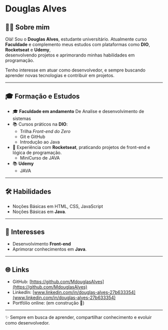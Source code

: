 # Douglas Alves

## 👨‍💻 Sobre mim
Olá! Sou o **Douglas Alves**, estudante universitário.
Atualmente curso **Faculdade** e complemento meus estudos com plataformas como **DIO**, **Rocketseat** e **Udemy**,  
desenvolvendo projetos e aprimorando minhas habilidades em programação.

Tenho interesse em atuar como desenvolvedor, e sempre buscando aprender novas tecnologias e contribuir em projetos.

---

## 🎓 Formação e Estudos
- 🎓 **Faculdade em andamento** De Analise e desenvolvimento de sistemas
- 📚 Cursos práticos na **DIO**:
  - Trilha *Front-end do Zero*  
  - Git e GitHub  
  - Introdução ao Java  
- 🚀 Experiência com **Rocketseat**, praticando projetos de front-end e lógica de programação.  
  - MiniCurso de JAVA
- 📚 **Udemy**
  - JAVA
---

## 🛠️ Habilidades
- Noções Básicas em HTML, CSS, JavaScript
- Noções Básicas em **Java**.  
---

## 🚀 Interesses
- Desenvolvimento **Front-end** 
- Aprimorar conhecimentos em **Java**.  

---

## 🌐 Links
- GitHub: [https://github.com/MdouglasAlves](https://github.com/MdouglasAlves)  
- LinkedIn: [www.linkedin.com/in/douglas-alves-27b633354](www.linkedin.com/in/douglas-alves-27b633354)  
- Portfólio online: (em construção 🚧)  

---

✨ Sempre em busca de aprender, compartilhar conhecimento e evoluir como desenvolvedor.
